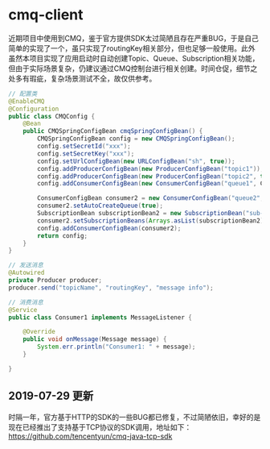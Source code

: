 # cmq-client
近期项目中使用到CMQ，鉴于官方提供SDK太过简陋且存在严重BUG，于是自己简单的实现了一个，虽只实现了routingKey相关部分，但也足够一般使用。此外虽然本项目实现了应用启动时自动创建Topic、Queue、Subscription相关功能，但由于实际场景复杂，仍建议通过CMQ控制台进行相关创建。时间仓促，细节之处多有瑕疵，复杂场景测试不全，故仅供参考。

```java
// 配置类
@EnableCMQ
@Configuration
public class CMQConfig {
	@Bean
	public CMQSpringConfigBean cmqSpringConfigBean() {
		CMQSpringConfigBean config = new CMQSpringConfigBean();
		config.setSecretId("xxx");
		config.setSecretKey("xxx");
		config.setUrlConfigBean(new URLConfigBean("sh", true));
		config.addProducerConfigBean(new ProducerConfigBean("topic1"));
		config.addProducerConfigBean(new ProducerConfigBean("topic2", true));
		config.addConsumerConfigBean(new ConsumerConfigBean("queue1", Consumer1.class));

		ConsumerConfigBean consumer2 = new ConsumerConfigBean("queue2", Consumer2.class);
		consumer2.setAutoCreateQueue(true);
		SubscriptionBean subscriptionBean2 = new SubscriptionBean("sub-topic1-queue3", "topic1", Arrays.asList("key2"), true, true);
		consumer2.setSubscriptionBeans(Arrays.asList(subscriptionBean2));
		config.addConsumerConfigBean(consumer2);
		return config;
	}
}

// 发送消息
@Autowired
private Producer producer;
producer.send("topicName", "routingKey", "message info");

// 消费消息
@Service
public class Consumer1 implements MessageListener {

	@Override
	public void onMessage(Message message) {
		System.err.println("Consumer1: " + message);
	}

}
```

## 2019-07-29 更新
时隔一年，官方基于HTTP的SDK的一些BUG都已修复，不过简陋依旧，幸好的是现在已经推出了支持基于TCP协议的SDK调用，地址如下：
https://github.com/tencentyun/cmq-java-tcp-sdk